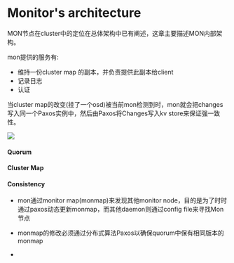 # Monitor's architecture

MON节点在cluster中的定位在总体架构中已有阐述，这章主要描述MON内部架构。

mon提供的服务有:

* 维持一份cluster map 的副本，并负责提供此副本给client
* 记录日志
* 认证

当cluster map的改变\(挂了一个osd\)被当前mon检测到时，mon就会把changes写入同一个Paxos实例中，然后由Paxos将Changes写入kv store来保证强一致性。

![](http://docs.ceph.com/docs/master/_images/ditaa-ae8fc6ae5b4014f064a0bed424507a7a247cd113.png)

#### Quorum

#### Cluster Map

#### Consistency

* mon通过monitor map\(monmap\)来发现其他monitor node，目的是为了时时通过paxos动态更新monmap，而其他daemon则通过config file来寻找Mon节点
* monmap的修改必须通过分布式算法Paxos以确保quorum中保有相同版本的monmap

* 


